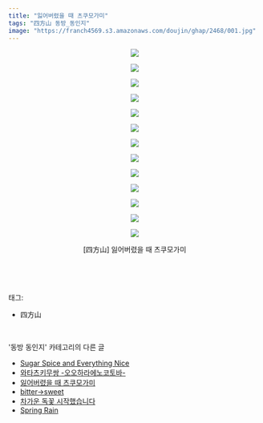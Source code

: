 ```yaml
---
title: "잃어버렸을 때 츠쿠모가미"
tags: "四方山 동방_동인지"
image: "https://franch4569.s3.amazonaws.com/doujin/ghap/2468/001.jpg"
---
```

<div class="article">
<p style="text-align: center; clear: none; float: none;"><img src="{{ site.imgserver2 }}/ghap/2468/001.jpg"/></p>
<p style="text-align: center; clear: none; float: none;"><img src="{{ site.imgserver2 }}/ghap/2468/002.jpg"/></p>
<p style="text-align: center; clear: none; float: none;"><img src="{{ site.imgserver2 }}/ghap/2468/003.jpg"/></p>
<p style="text-align: center; clear: none; float: none;"><img src="{{ site.imgserver2 }}/ghap/2468/004.jpg"/></p>
<p style="text-align: center; clear: none; float: none;"><img src="{{ site.imgserver2 }}/ghap/2468/005.jpg"/></p>
<p style="text-align: center; clear: none; float: none;"><img src="{{ site.imgserver2 }}/ghap/2468/006.jpg"/></p>
<p style="text-align: center; clear: none; float: none;"><img src="{{ site.imgserver2 }}/ghap/2468/007.jpg"/></p>
<p style="text-align: center; clear: none; float: none;"><img src="{{ site.imgserver2 }}/ghap/2468/008.jpg"/></p>
<p style="text-align: center; clear: none; float: none;"><img src="{{ site.imgserver2 }}/ghap/2468/009.jpg"/></p>
<p style="text-align: center; clear: none; float: none;"><img src="{{ site.imgserver2 }}/ghap/2468/010.jpg"/></p>
<p style="text-align: center; clear: none; float: none;"><img src="{{ site.imgserver2 }}/ghap/2468/011.jpg"/></p>
<p style="text-align: center; clear: none; float: none;"><img src="{{ site.imgserver2 }}/ghap/2468/012.jpg"/></p>
<p style="text-align: center; clear: none; float: none;"><img src="{{ site.imgserver2 }}/ghap/2468/013.jpg"/></p>
<p style="text-align: center; clear: none; float: none;">[四方山] 잃어버렸을 때 츠쿠모가미</p>
<p><br/></p>
</div><br/>
<div class="tagTrail">
<p>태그: </p>
<ul>
<li>四方山</li>
</ul>
</div><br/>
<div class="another">
<p>'동방 동인지' 카테고리의 다른 글</p>
<ul>
<li><a href="/ghap_2470">Sugar Spice and Everything Nice</a></li>
<li><a href="/ghap_2469">와타츠키무쌍 -오오하라에노코토바-</a></li>
<li><a href="/ghap_2468">잃어버렸을 때 츠쿠모가미</a></li>
<li><a href="/ghap_2467">bitter→sweet</a></li>
<li><a href="/ghap_2464">차가운 독꽃 시작했습니다</a></li>
<li><a href="/ghap_2462">Spring Rain</a></li>
</ul>
</div><br/>
<div class="cb_module cb_fluid">
<div class="cb_wrt cb_profile">
</div><!-- commentList close -->
</div><br/>
